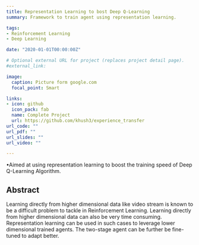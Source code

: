 ```yaml
---
title: Representation Learning to bost Deep Q-Learning
summary: Framework to train agent using representation learning.

tags:
- Reinforcement Learning
- Deep Learning

date: "2020-01-01T00:00:00Z"

# Optional external URL for project (replaces project detail page).
#external_link: 

image:
  caption: Picture form google.com
  focal_point: Smart

links:
- icon: github
  icon_pack: fab
  name: Complete Project
  url: https://github.com/khush3/experience_transfer
url_code: ""
url_pdf: ""
url_slides: ""
url_video: ""

---
```

•Aimed at using representation learning to boost the training speed of Deep Q-Learning Algorithm.

## Abstract
Learning directly from higher dimensional data like video stream is known to be a difficult problem to tackle in Reinforcement Learning. Learning directly from higher dimensional data can also be very time consuming. Representation learning can be used in such cases to leverage lower dimensional trained agents. The two-stage agent can be further be fine-tuned to adapt better.